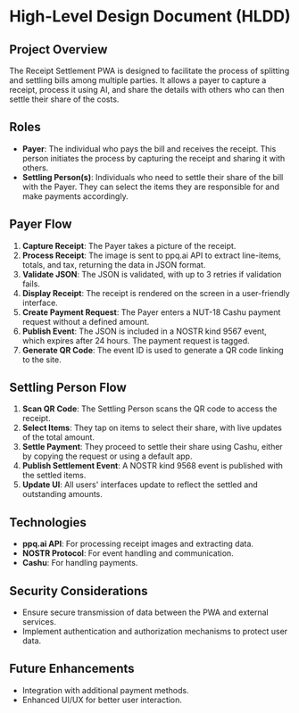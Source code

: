 # High-Level Design Document (HLDD)

## Project Overview
The Receipt Settlement PWA is designed to facilitate the process of splitting and settling bills among multiple parties. It allows a payer to capture a receipt, process it using AI, and share the details with others who can then settle their share of the costs.

## Roles
- **Payer**: The individual who pays the bill and receives the receipt. This person initiates the process by capturing the receipt and sharing it with others.
- **Settling Person(s)**: Individuals who need to settle their share of the bill with the Payer. They can select the items they are responsible for and make payments accordingly.

## Payer Flow
1. **Capture Receipt**: The Payer takes a picture of the receipt.
2. **Process Receipt**: The image is sent to ppq.ai API to extract line-items, totals, and tax, returning the data in JSON format.
3. **Validate JSON**: The JSON is validated, with up to 3 retries if validation fails.
4. **Display Receipt**: The receipt is rendered on the screen in a user-friendly interface.
5. **Create Payment Request**: The Payer enters a NUT-18 Cashu payment request without a defined amount.
6. **Publish Event**: The JSON is included in a NOSTR kind 9567 event, which expires after 24 hours. The payment request is tagged.
7. **Generate QR Code**: The event ID is used to generate a QR code linking to the site.

## Settling Person Flow
1. **Scan QR Code**: The Settling Person scans the QR code to access the receipt.
2. **Select Items**: They tap on items to select their share, with live updates of the total amount.
3. **Settle Payment**: They proceed to settle their share using Cashu, either by copying the request or using a default app.
4. **Publish Settlement Event**: A NOSTR kind 9568 event is published with the settled items.
5. **Update UI**: All users' interfaces update to reflect the settled and outstanding amounts.

## Technologies
- **ppq.ai API**: For processing receipt images and extracting data.
- **NOSTR Protocol**: For event handling and communication.
- **Cashu**: For handling payments.

## Security Considerations
- Ensure secure transmission of data between the PWA and external services.
- Implement authentication and authorization mechanisms to protect user data.

## Future Enhancements
- Integration with additional payment methods.
- Enhanced UI/UX for better user interaction. 